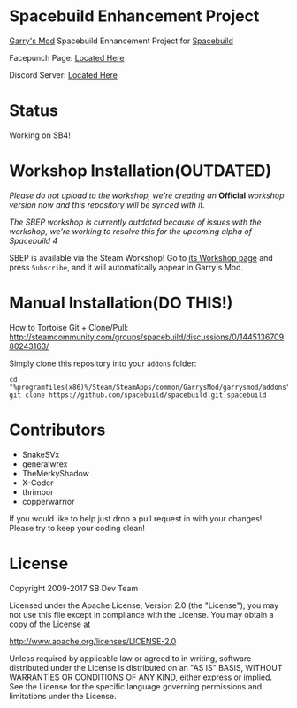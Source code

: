 Spacebuild Enhancement Project
==========

[Garry's Mod][garrysmod] Spacebuild Enhancement Project for [Spacebuild][spacebuild]

Facepunch Page: [Located Here][facepunch]

Discord Server: [Located Here][discord]


# Status

Working on SB4!
 
 
# Workshop Installation(OUTDATED)

*Please do not upload to the workshop, we're creating an* **Official** *workshop version now and this repository will be synced with it.*

*The SBEP workshop is currently outdated because of issues with the workshop, we're working to resolve this for the upcoming alpha of Spacebuild 4*

SBEP is available via the Steam Workshop! Go to [its Workshop page][workshop] and press `Subscribe`, and it will automatically appear in Garry's Mod.


# Manual Installation(DO THIS!)

How to Tortoise Git + Clone/Pull: http://steamcommunity.com/groups/spacebuild/discussions/0/144513670980243163/

Simply clone this repository into your `addons` folder:

    cd "%programfiles(x86)%/Steam/SteamApps/common/GarrysMod/garrysmod/addons"
    git clone https://github.com/spacebuild/spacebuild.git spacebuild


Contributors
===========
-   SnakeSVx
-   generalwrex
-   TheMerkyShadow
-   X-Coder
-   thrimbor
-   copperwarrior

If you would like to help just drop a pull request in with your changes! 
Please try to keep your coding clean!


# License

Copyright 2009-2017 SB Dev Team

Licensed under the Apache License, Version 2.0 (the "License"); you may not use this file except in compliance with the License. You may obtain a copy of the License at

http://www.apache.org/licenses/LICENSE-2.0

Unless required by applicable law or agreed to in writing, software distributed under the License is distributed on an "AS IS" BASIS, WITHOUT WARRANTIES OR CONDITIONS OF ANY KIND, either express or implied. See the License for the specific language governing permissions and limitations under the License.

[garrysmod]: <http://garrysmod.com/>
[workshop]: <http://steamcommunity.com/sharedfiles/filedetails/?id=695227522>
[facepunch]: <https://facepunch.com/showthread.php?t=1519499&p=50363396>
[discord]: <https://discord.gg/3A4dPhD>
[spacebuild]: <https://github.com/spacebuild/spacebuild>

